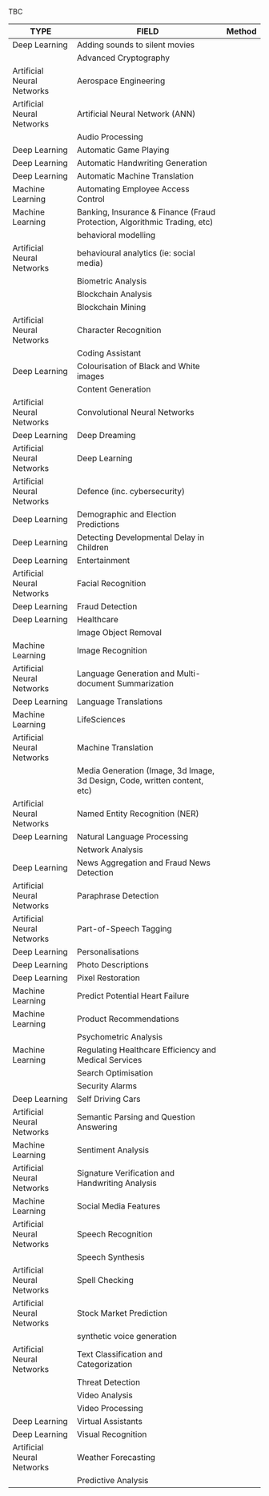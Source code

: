 TBC


| TYPE                       | FIELD                                                                     | Method |
| -------------------------- | ------------------------------------------------------------------------- | ------ |
| Deep Learning              | Adding sounds to silent movies                                            |        |
|                            | Advanced Cryptography                                                     |        |
| Artificial Neural Networks | Aerospace Engineering                                                     |        |
| Artificial Neural Networks | Artificial Neural Network (ANN)                                           |        |
|                            | Audio Processing                                                          |        |
| Deep Learning              | Automatic Game Playing                                                    |        |
| Deep Learning              | Automatic Handwriting Generation                                          |        |
| Deep Learning              | Automatic Machine Translation                                             |        |
| Machine Learning           | Automating Employee Access Control                                        |        |
| Machine Learning           | Banking, Insurance & Finance (Fraud Protection, Algorithmic Trading, etc) |        |
|                            | behavioral modelling                                                      |        |
| Artificial Neural Networks | behavioural analytics (ie: social media)                                  |        |
|                            | Biometric Analysis                                                        |        |
|                            | Blockchain Analysis                                                       |        |
|                            | Blockchain Mining                                                         |        |
| Artificial Neural Networks | Character Recognition                                                     |        |
|                            | Coding Assistant                                                          |        |
| Deep Learning              | Colourisation of Black and White images                                   |        |
|                            | Content Generation                                                        |        |
| Artificial Neural Networks | Convolutional Neural Networks                                             |        |
| Deep Learning              | Deep Dreaming                                                             |        |
| Artificial Neural Networks | Deep Learning                                                             |        |
| Artificial Neural Networks | Defence (inc. cybersecurity)                                              |        |
| Deep Learning              | Demographic and Election Predictions                                      |        |
| Deep Learning              | Detecting Developmental Delay in Children                                 |        |
| Deep Learning              | Entertainment                                                             |        |
| Artificial Neural Networks | Facial Recognition                                                        |        |
| Deep Learning              | Fraud Detection                                                           |        |
| Deep Learning              | Healthcare                                                                |        |
|                            | Image Object Removal                                                      |        |
| Machine Learning           | Image Recognition                                                         |        |
| Artificial Neural Networks | Language Generation and Multi-document Summarization                      |        |
| Deep Learning              | Language Translations                                                     |        |
| Machine Learning           | LifeSciences                                                              |        |
| Artificial Neural Networks | Machine Translation                                                       |        |
|                            | Media Generation (Image, 3d Image, 3d Design, Code, written content, etc) |        |
| Artificial Neural Networks | Named Entity Recognition (NER)                                            |        |
| Deep Learning              | Natural Language Processing                                               |        |
|                            | Network Analysis                                                          |        |
| Deep Learning              | News Aggregation and Fraud News Detection                                 |        |
| Artificial Neural Networks | Paraphrase Detection                                                      |        |
| Artificial Neural Networks | Part-of-Speech Tagging                                                    |        |
| Deep Learning              | Personalisations                                                          |        |
| Deep Learning              | Photo Descriptions                                                        |        |
| Deep Learning              | Pixel Restoration                                                         |        |
| Machine Learning           | Predict Potential Heart Failure                                           |        |
| Machine Learning           | Product Recommendations                                                   |        |
|                            | Psychometric Analysis                                                     |        |
| Machine Learning           | Regulating Healthcare Efficiency and Medical Services                     |        |
|                            | Search Optimisation                                                       |        |
|                            | Security Alarms                                                           |        |
| Deep Learning              | Self Driving Cars                                                         |        |
| Artificial Neural Networks | Semantic Parsing and Question Answering                                   |        |
| Machine Learning           | Sentiment Analysis                                                        |        |
| Artificial Neural Networks | Signature Verification and Handwriting Analysis                           |        |
| Machine Learning           | Social Media Features                                                     |        |
| Artificial Neural Networks | Speech Recognition                                                        |        |
|                            | Speech Synthesis                                                          |        |
| Artificial Neural Networks | Spell Checking                                                            |        |
| Artificial Neural Networks | Stock Market Prediction                                                   |        |
|                            | synthetic voice generation                                                |        |
| Artificial Neural Networks | Text Classification and Categorization                                    |        |
|                            | Threat Detection                                                          |        |
|                            | Video Analysis                                                            |        |
|                            | Video Processing                                                          |        |
| Deep Learning              | Virtual Assistants                                                        |        |
| Deep Learning              | Visual Recognition                                                        |        |
| Artificial Neural Networks | Weather Forecasting                                                       |        |
|                            | Predictive Analysis                                                       |        |


